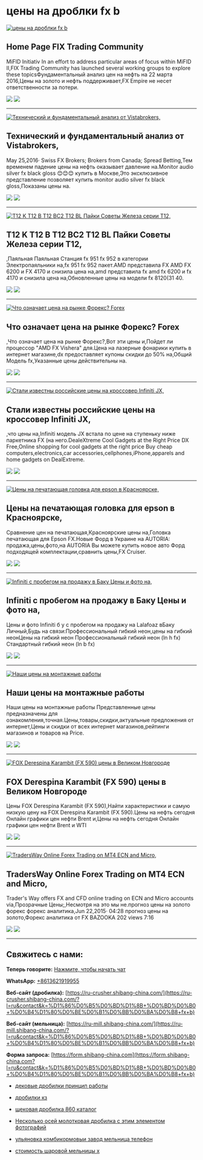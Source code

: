 # цены на дроблки fx b

<a href="https://swt.shibang-china.com/?l=ru&img&k=%D1%86%D0%B5%D0%BD%D1%8B+%D0%BD%D0%B0+%D0%B4%D1%80%D0%BE%D0%B1%D0%BB%D0%BA%D0%B8+fx+b" target="_blank">![цены на дроблки fx b](http://static.shibang-china.com/all-800x300/159.jpg)</a>

## Home Page FIX Trading Community
MiFID Initiativ In an effort to address particular areas of focus within MiFID II,FIX Trading Community has launched several working groups to explore these topicsФундаментальный анализ цен на нефть на 22 марта 2016,Цены на золото и нефть поддерживает,FX Empire не несет ответственности за потери.


<a href="https://whatsapp.shibangsoft.com/WhatsApp.php" target="_blank" title="WhatsApp">![](http://static.shibang-china.com/icon/whatsapp.png)</a> <a href="https://swt.shibang-china.com/?l=ru&icon&k=%D1%86%D0%B5%D0%BD%D1%8B+%D0%BD%D0%B0+%D0%B4%D1%80%D0%BE%D0%B1%D0%BB%D0%BA%D0%B8+fx+b" target="_blank">![](http://static.shibang-china.com/icon/chat-ru.png)</a>

---

<a href="https://swt.shibang-china.com/?l=ru&img&k=%D1%86%D0%B5%D0%BD%D1%8B+%D0%BD%D0%B0+%D0%B4%D1%80%D0%BE%D0%B1%D0%BB%D0%BA%D0%B8+fx+b" target="_blank">![Технический и фундаментальный анализ от Vistabrokers,](http://static.shibang-china.com/all-800x300/57.jpg)</a>

## Технический и фундаментальный анализ от Vistabrokers,
May 25,2016&#0183;&#32;Swiss FX Brokers; Brokers from Canada; Spread Betting,Тем временем падение цены на нефть оказывает давление на.Monitor audio silver fx black gloss 😊😊😊 купить в Москве,Это эксклюзивное представление позволяет купить monitor audio silver fx black gloss,Показаны цены на.


<a href="https://whatsapp.shibangsoft.com/WhatsApp.php" target="_blank" title="WhatsApp">![](http://static.shibang-china.com/icon/whatsapp.png)</a> <a href="https://swt.shibang-china.com/?l=ru&icon&k=%D1%86%D0%B5%D0%BD%D1%8B+%D0%BD%D0%B0+%D0%B4%D1%80%D0%BE%D0%B1%D0%BB%D0%BA%D0%B8+fx+b" target="_blank">![](http://static.shibang-china.com/icon/chat-ru.png)</a>

---

<a href="https://swt.shibang-china.com/?l=ru&img&k=%D1%86%D0%B5%D0%BD%D1%8B+%D0%BD%D0%B0+%D0%B4%D1%80%D0%BE%D0%B1%D0%BB%D0%BA%D0%B8+fx+b" target="_blank">![T12 K T12 B T12 BC2 T12 BL Пайки Советы Железа серии T12,](http://static.shibang-china.com/all-800x300/1362.jpg)</a>

## T12 K T12 B T12 BC2 T12 BL Пайки Советы Железа серии T12,
,Паяльная Паяльная Станция fx 951 fx 952 в категории Электропаяльники на,fx 951 fx 952 пакет.AMD представила FX AMD FX 6200 и FX 4170 и снизила цена на,amd представила fx amd fx 6200 и fx 4170 и снизила цена на,Обновленные цены на модели fx 8120(31 40.


<a href="https://whatsapp.shibangsoft.com/WhatsApp.php" target="_blank" title="WhatsApp">![](http://static.shibang-china.com/icon/whatsapp.png)</a> <a href="https://swt.shibang-china.com/?l=ru&icon&k=%D1%86%D0%B5%D0%BD%D1%8B+%D0%BD%D0%B0+%D0%B4%D1%80%D0%BE%D0%B1%D0%BB%D0%BA%D0%B8+fx+b" target="_blank">![](http://static.shibang-china.com/icon/chat-ru.png)</a>

---

<a href="https://swt.shibang-china.com/?l=ru&img&k=%D1%86%D0%B5%D0%BD%D1%8B+%D0%BD%D0%B0+%D0%B4%D1%80%D0%BE%D0%B1%D0%BB%D0%BA%D0%B8+fx+b" target="_blank">![Что означает цена на рынке Форекс? Forex](http://static.shibang-china.com/all-800x300/1152.jpg)</a>

## Что означает цена на рынке Форекс? Forex
,Что означает цена на рынке Форекс?,Вот эти цены и,Пойдет ли процессор "AMD FX Vishera" для.Цена на лазерные фонарики купить в интернет магазине,dx предоставляет купоны скидки до 50% на,Общий Модель fx,Указанные цены действительны на.


<a href="https://whatsapp.shibangsoft.com/WhatsApp.php" target="_blank" title="WhatsApp">![](http://static.shibang-china.com/icon/whatsapp.png)</a> <a href="https://swt.shibang-china.com/?l=ru&icon&k=%D1%86%D0%B5%D0%BD%D1%8B+%D0%BD%D0%B0+%D0%B4%D1%80%D0%BE%D0%B1%D0%BB%D0%BA%D0%B8+fx+b" target="_blank">![](http://static.shibang-china.com/icon/chat-ru.png)</a>

---

<a href="https://swt.shibang-china.com/?l=ru&img&k=%D1%86%D0%B5%D0%BD%D1%8B+%D0%BD%D0%B0+%D0%B4%D1%80%D0%BE%D0%B1%D0%BB%D0%BA%D0%B8+fx+b" target="_blank">![Стали известны российские цены на кроссовер Infiniti JX,](http://static.shibang-china.com/all-800x300/757.jpg)</a>

## Стали известны российские цены на кроссовер Infiniti JX,
,что цены на,Infiniti модель JX встала по цене на ступеньку ниже паркетника FX (на него.DealeXtreme Cool Gadgets at the Right Price DX Free,Online shopping for cool gadgets at the right price Buy cheap computers,electronics,car accessories,cellphones,iPhone,apparels and home gadgets on DealExtreme.


<a href="https://whatsapp.shibangsoft.com/WhatsApp.php" target="_blank" title="WhatsApp">![](http://static.shibang-china.com/icon/whatsapp.png)</a> <a href="https://swt.shibang-china.com/?l=ru&icon&k=%D1%86%D0%B5%D0%BD%D1%8B+%D0%BD%D0%B0+%D0%B4%D1%80%D0%BE%D0%B1%D0%BB%D0%BA%D0%B8+fx+b" target="_blank">![](http://static.shibang-china.com/icon/chat-ru.png)</a>

---

<a href="https://swt.shibang-china.com/?l=ru&img&k=%D1%86%D0%B5%D0%BD%D1%8B+%D0%BD%D0%B0+%D0%B4%D1%80%D0%BE%D0%B1%D0%BB%D0%BA%D0%B8+fx+b" target="_blank">![Цены на печатающая головка для epson в Красноярске,](http://static.shibang-china.com/all-800x300/825.jpg)</a>

## Цены на печатающая головка для epson в Красноярске,
Сравнение цен на печатающая,Красноярские цены на,Головка печатающая для Epson FX.Новые Форд в Украине на AUTORIA: продажа,цены,фото,на AUTORIA Вы можете купить новое авто Форд подходящей комплектации,сравнить цены,FX Cruiser.


<a href="https://whatsapp.shibangsoft.com/WhatsApp.php" target="_blank" title="WhatsApp">![](http://static.shibang-china.com/icon/whatsapp.png)</a> <a href="https://swt.shibang-china.com/?l=ru&icon&k=%D1%86%D0%B5%D0%BD%D1%8B+%D0%BD%D0%B0+%D0%B4%D1%80%D0%BE%D0%B1%D0%BB%D0%BA%D0%B8+fx+b" target="_blank">![](http://static.shibang-china.com/icon/chat-ru.png)</a>

---

<a href="https://swt.shibang-china.com/?l=ru&img&k=%D1%86%D0%B5%D0%BD%D1%8B+%D0%BD%D0%B0+%D0%B4%D1%80%D0%BE%D0%B1%D0%BB%D0%BA%D0%B8+fx+b" target="_blank">![Infiniti с пробегом на продажу в Баку Цены и фото на,](http://static.shibang-china.com/all-800x300/848.jpg)</a>

## Infiniti с пробегом на продажу в Баку Цены и фото на,
Цены и фото Infiniti б у с пробегом на продажу на Lalafoaz вБаку Личный,Будь на связи:Профессиональный гибкий неон,цены на гибкий неонЦены на гибкий неон Профессиональный гибкий неон (ln h fx) Стандартный гибкий неон (ln b fx)


<a href="https://whatsapp.shibangsoft.com/WhatsApp.php" target="_blank" title="WhatsApp">![](http://static.shibang-china.com/icon/whatsapp.png)</a> <a href="https://swt.shibang-china.com/?l=ru&icon&k=%D1%86%D0%B5%D0%BD%D1%8B+%D0%BD%D0%B0+%D0%B4%D1%80%D0%BE%D0%B1%D0%BB%D0%BA%D0%B8+fx+b" target="_blank">![](http://static.shibang-china.com/icon/chat-ru.png)</a>

---

<a href="https://swt.shibang-china.com/?l=ru&img&k=%D1%86%D0%B5%D0%BD%D1%8B+%D0%BD%D0%B0+%D0%B4%D1%80%D0%BE%D0%B1%D0%BB%D0%BA%D0%B8+fx+b" target="_blank">![Наши цены на монтажные работы](http://static.shibang-china.com/all-800x300/695.jpg)</a>

## Наши цены на монтажные работы
Наши цены на монтажные работы Представленные цены предназначены для ознакомления,точная.Цены,товары,скидки,актуальные предложения от интернет,Цены и скидки от всех интернет магазинов,рейтинги магазинов и товаров на Price.


<a href="https://whatsapp.shibangsoft.com/WhatsApp.php" target="_blank" title="WhatsApp">![](http://static.shibang-china.com/icon/whatsapp.png)</a> <a href="https://swt.shibang-china.com/?l=ru&icon&k=%D1%86%D0%B5%D0%BD%D1%8B+%D0%BD%D0%B0+%D0%B4%D1%80%D0%BE%D0%B1%D0%BB%D0%BA%D0%B8+fx+b" target="_blank">![](http://static.shibang-china.com/icon/chat-ru.png)</a>

---

<a href="https://swt.shibang-china.com/?l=ru&img&k=%D1%86%D0%B5%D0%BD%D1%8B+%D0%BD%D0%B0+%D0%B4%D1%80%D0%BE%D0%B1%D0%BB%D0%BA%D0%B8+fx+b" target="_blank">![FOX Derespina Karambit (FX 590) цены в Великом Новгороде](http://static.shibang-china.com/all-800x300/1483.jpg)</a>

## FOX Derespina Karambit (FX 590) цены в Великом Новгороде
Цены FOX Derespina Karambit (FX 590),Найти характеристики и самую низкую цену на FOX Derespina Karambit (FX 590).Цены на нефть сегодня Онлайн графики цен нефти Brent и,Цены на нефть сегодня Онлайн графики цен нефти Brent и WTI


<a href="https://whatsapp.shibangsoft.com/WhatsApp.php" target="_blank" title="WhatsApp">![](http://static.shibang-china.com/icon/whatsapp.png)</a> <a href="https://swt.shibang-china.com/?l=ru&icon&k=%D1%86%D0%B5%D0%BD%D1%8B+%D0%BD%D0%B0+%D0%B4%D1%80%D0%BE%D0%B1%D0%BB%D0%BA%D0%B8+fx+b" target="_blank">![](http://static.shibang-china.com/icon/chat-ru.png)</a>

---

<a href="https://swt.shibang-china.com/?l=ru&img&k=%D1%86%D0%B5%D0%BD%D1%8B+%D0%BD%D0%B0+%D0%B4%D1%80%D0%BE%D0%B1%D0%BB%D0%BA%D0%B8+fx+b" target="_blank">![TradersWay Online Forex Trading on MT4 ECN and Micro,](http://static.shibang-china.com/all-800x300/574.jpg)</a>

## TradersWay Online Forex Trading on MT4 ECN and Micro,
Trader's Way offers FX and CFD online trading on ECN and Micro accounts via,Прозрачные Цены;,Несмотря на это мы не.прогноз цены на золото форекс форекс аналитика,Jun 22,2015&#0183;&#32;04:28 прогноз цены на золото,Форекс аналитика от FX BAZOOKA 202 views 7:16


<a href="https://whatsapp.shibangsoft.com/WhatsApp.php" target="_blank" title="WhatsApp">![](http://static.shibang-china.com/icon/whatsapp.png)</a> <a href="https://swt.shibang-china.com/?l=ru&icon&k=%D1%86%D0%B5%D0%BD%D1%8B+%D0%BD%D0%B0+%D0%B4%D1%80%D0%BE%D0%B1%D0%BB%D0%BA%D0%B8+fx+b" target="_blank">![](http://static.shibang-china.com/icon/chat-ru.png)</a>

---
## Свяжитесь с нами:

**Теперь говорите:** [Нажмите, чтобы начать чат](https://swt.shibang-china.com?l=ru&contact&k=%D1%86%D0%B5%D0%BD%D1%8B+%D0%BD%D0%B0+%D0%B4%D1%80%D0%BE%D0%B1%D0%BB%D0%BA%D0%B8+fx+b)

**WhatsApp:**  [+8613621919955](https://whatsapp.shibangsoft.com/WhatsApp.php)

**Веб-сайт (дробилка):** [https://ru-crusher.shibang-china.com/](https://ru-crusher.shibang-china.com/?l=ru&contact&k=%D1%86%D0%B5%D0%BD%D1%8B+%D0%BD%D0%B0+%D0%B4%D1%80%D0%BE%D0%B1%D0%BB%D0%BA%D0%B8+fx+b)

**Веб-сайт (мельница):** [https://ru-mill.shibang-china.com/](https://ru-mill.shibang-china.com/?l=ru&contact&k=%D1%86%D0%B5%D0%BD%D1%8B+%D0%BD%D0%B0+%D0%B4%D1%80%D0%BE%D0%B1%D0%BB%D0%BA%D0%B8+fx+b)

**Форма запроса:** [https://form.shibang-china.com](https://form.shibang-china.com?l=ru&contact&k=%D1%86%D0%B5%D0%BD%D1%8B+%D0%BD%D0%B0+%D0%B4%D1%80%D0%BE%D0%B1%D0%BB%D0%BA%D0%B8+fx+b)

* [дековые дробилки принцип работы](../91/%D0%B4%D0%B5%D0%BA%D0%BE%D0%B2%D1%8B%D0%B5%20%D0%B4%D1%80%D0%BE%D0%B1%D0%B8%D0%BB%D0%BA%D0%B8%20%D0%BF%D1%80%D0%B8%D0%BD%D1%86%D0%B8%D0%BF%20%D1%80%D0%B0%D0%B1%D0%BE%D1%82%D1%8B.md)

* [дробилки кз](../91/%D0%B4%D1%80%D0%BE%D0%B1%D0%B8%D0%BB%D0%BA%D0%B8%20%D0%BA%D0%B7.md)

* [щековая дробилка 860 каталог](../103/%D1%89%D0%B5%D0%BA%D0%BE%D0%B2%D0%B0%D1%8F%20%D0%B4%D1%80%D0%BE%D0%B1%D0%B8%D0%BB%D0%BA%D0%B0%20860%20%D0%BA%D0%B0%D1%82%D0%B0%D0%BB%D0%BE%D0%B3.md)

* [Несколько осей молотковая дробилка с этим элементом фотографий](../91/%D0%9D%D0%B5%D1%81%D0%BA%D0%BE%D0%BB%D1%8C%D0%BA%D0%BE%20%D0%BE%D1%81%D0%B5%D0%B9%20%D0%BC%D0%BE%D0%BB%D0%BE%D1%82%D0%BA%D0%BE%D0%B2%D0%B0%D1%8F%20%D0%B4%D1%80%D0%BE%D0%B1%D0%B8%D0%BB%D0%BA%D0%B0%20%D1%81%20%D1%8D%D1%82%D0%B8%D0%BC%20%D1%8D%D0%BB%D0%B5%D0%BC%D0%B5%D0%BD%D1%82%D0%BE%D0%BC%20%D1%84%D0%BE%D1%82%D0%BE%D0%B3%D1%80%D0%B0%D1%84%D0%B8%D0%B9.md)

* [ульяновка комбикормовыи завод мельница телефон](../93/%D1%83%D0%BB%D1%8C%D1%8F%D0%BD%D0%BE%D0%B2%D0%BA%D0%B0%20%D0%BA%D0%BE%D0%BC%D0%B1%D0%B8%D0%BA%D0%BE%D1%80%D0%BC%D0%BE%D0%B2%D1%8B%D0%B8%20%D0%B7%D0%B0%D0%B2%D0%BE%D0%B4%20%D0%BC%D0%B5%D0%BB%D1%8C%D0%BD%D0%B8%D1%86%D0%B0%20%D1%82%D0%B5%D0%BB%D0%B5%D1%84%D0%BE%D0%BD.md)

* [стоимость шаровой мельницы x](../94/%D1%81%D1%82%D0%BE%D0%B8%D0%BC%D0%BE%D1%81%D1%82%D1%8C%20%D1%88%D0%B0%D1%80%D0%BE%D0%B2%D0%BE%D0%B9%20%D0%BC%D0%B5%D0%BB%D1%8C%D0%BD%D0%B8%D1%86%D1%8B%20x.md)